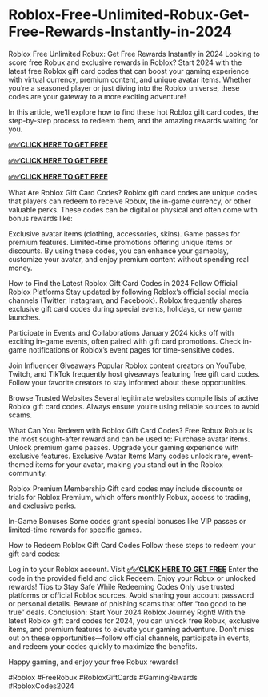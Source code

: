 # Roblox-Free-Unlimited-Robux-Get-Free-Rewards-Instantly-in-2024
Roblox Free Unlimited Robux: Get Free Rewards Instantly in 2024
Looking to score free Robux and exclusive rewards in Roblox? Start 2024 with the latest free Roblox gift card codes that can boost your gaming experience with virtual currency, premium content, and unique avatar items. Whether you’re a seasoned player or just diving into the Roblox universe, these codes are your gateway to a more exciting adventure!

In this article, we’ll explore how to find these hot Roblox gift card codes, the step-by-step process to redeem them, and the amazing rewards waiting for you.

**[✅✅CLICK HERE TO GET FREE](https://kp22.xyz/roblox/)** 

**[✅✅CLICK HERE TO GET FREE](https://kp22.xyz/roblox/)** 

**[✅✅CLICK HERE TO GET FREE](https://kp22.xyz/roblox/)** 

What Are Roblox Gift Card Codes?
Roblox gift card codes are unique codes that players can redeem to receive Robux, the in-game currency, or other valuable perks. These codes can be digital or physical and often come with bonus rewards like:

Exclusive avatar items (clothing, accessories, skins).
Game passes for premium features.
Limited-time promotions offering unique items or discounts.
By using these codes, you can enhance your gameplay, customize your avatar, and enjoy premium content without spending real money.

How to Find the Latest Roblox Gift Card Codes in 2024
Follow Official Roblox Platforms
Stay updated by following Roblox’s official social media channels (Twitter, Instagram, and Facebook). Roblox frequently shares exclusive gift card codes during special events, holidays, or new game launches.

Participate in Events and Collaborations
January 2024 kicks off with exciting in-game events, often paired with gift card promotions. Check in-game notifications or Roblox’s event pages for time-sensitive codes.

Join Influencer Giveaways
Popular Roblox content creators on YouTube, Twitch, and TikTok frequently host giveaways featuring free gift card codes. Follow your favorite creators to stay informed about these opportunities.

Browse Trusted Websites
Several legitimate websites compile lists of active Roblox gift card codes. Always ensure you’re using reliable sources to avoid scams.

What Can You Redeem with Roblox Gift Card Codes?
Free Robux
Robux is the most sought-after reward and can be used to:
Purchase avatar items.
Unlock premium game passes.
Upgrade your gaming experience with exclusive features.
Exclusive Avatar Items
Many codes unlock rare, event-themed items for your avatar, making you stand out in the Roblox community.

Roblox Premium Membership
Gift card codes may include discounts or trials for Roblox Premium, which offers monthly Robux, access to trading, and exclusive perks.

In-Game Bonuses
Some codes grant special bonuses like VIP passes or limited-time rewards for specific games.

How to Redeem Roblox Gift Card Codes
Follow these steps to redeem your gift card codes:

Log in to your Roblox account.
Visit 
**[✅✅CLICK HERE TO GET FREE](https://kp22.xyz/roblox/)** 
Enter the code in the provided field and click Redeem.
Enjoy your Robux or unlocked rewards!
Tips to Stay Safe While Redeeming Codes
Only use trusted platforms or official Roblox sources.
Avoid sharing your account password or personal details.
Beware of phishing scams that offer “too good to be true” deals.
Conclusion: Start Your 2024 Roblox Journey Right!
With the latest Roblox gift card codes for 2024, you can unlock free Robux, exclusive items, and premium features to elevate your gaming adventure. Don’t miss out on these opportunities—follow official channels, participate in events, and redeem your codes quickly to maximize the benefits.

Happy gaming, and enjoy your free Robux rewards!

#Roblox #FreeRobux #RobloxGiftCards #GamingRewards #RobloxCodes2024
